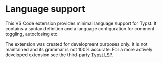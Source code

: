 # Language support
This VS Code extension provides minimal language support for Typst. It contains
a syntax definition and a language configuration for comment toggling,
autoclosing etc.

The extension was created for development purposes only. It is not maintained
and its grammar is not 100% accurate. For a more actively developed extension
see the third-party [Typst LSP](https://github.com/nvarner/typst-lsp).
